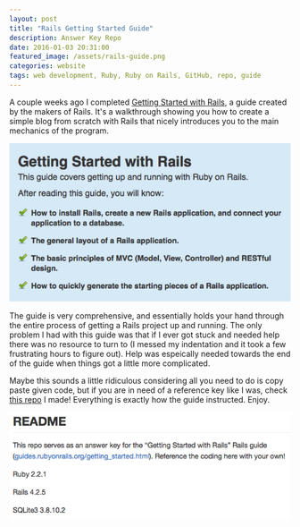 ```yaml
---
layout: post
title: "Rails Getting Started Guide"
description: Answer Key Repo
date: 2016-01-03 20:31:00
featured_image: /assets/rails-guide.png
categories: website
tags: web development, Ruby, Ruby on Rails, GitHub, repo, guide
---
```


A couple weeks ago I completed [Getting Started with Rails][1], a guide created by the makers of Rails. It's a walkthrough showing you how to create a simple blog from scratch with Rails that nicely introduces you to the main mechanics of the program. 

![2][]

The guide is very comprehensive, and essentially holds your hand through the entire process of getting a Rails project up and running. The only problem I had with this guide was that if I ever got stuck and needed help there was no resource to turn to (I messed my indentation and it took a few frustrating hours to figure out). Help was espeically needed towards the end of the guide when things got a little more complicated.

Maybe this sounds a little ridiculous considering all you need to do is copy paste given code, but if you are in need of a reference key like I was, check [this repo][3] I made! Everything is exactly how the guide instructed. Enjoy.

![4][]

[1]: http://guides.rubyonrails.org/getting_started.html
[2]: /assets/rails-guide.png
[3]: https://github.com/kylegraycar/rails-blog
[4]: /assets/rails-guide-readme.png